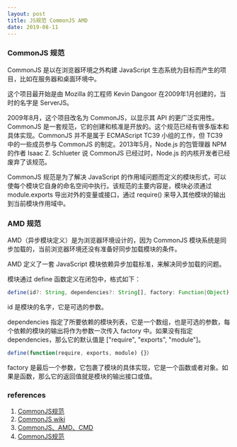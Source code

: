 ```yaml
---
layout: post
title: JS规范 CommonJS AMD
date: 2019-08-11
---
```


### CommonJS 规范
CommonJS 是以在浏览器环境之外构建 JavaScript 生态系统为目标而产生的项目，比如在服务器和桌面环境中。

这个项目最开始是由 Mozilla 的工程师 Kevin Dangoor 在2009年1月创建的，当时的名字是 ServerJS。

2009年8月，这个项目改名为 CommonJS，以显示其 API 的更广泛实用性。CommonJS 是一套规范，它的创建和核准是开放的。这个规范已经有很多版本和具体实现。CommonJS 并不是属于 ECMAScript TC39 小组的工作，但 TC39 中的一些成员参与 CommonJS 的制定。2013年5月，Node.js 的包管理器 NPM 的作者 Isaac Z. Schlueter 说 CommonJS 已经过时，Node.js 的内核开发者已经废弃了该规范。

CommonJS 规范是为了解决 JavaScript 的作用域问题而定义的模块形式，可以使每个模块它自身的命名空间中执行。该规范的主要内容是，模块必须通过 module.exports 导出对外的变量或接口，通过 require() 来导入其他模块的输出到当前模块作用域中。

### AMD 规范
AMD（异步模块定义）是为浏览器环境设计的，因为 CommonJS 模块系统是同步加载的，当前浏览器环境还没有准备好同步加载模块的条件。

AMD 定义了一套 JavaScript 模块依赖异步加载标准，来解决同步加载的问题。

模块通过 define 函数定义在闭包中，格式如下：

``` js
define(id?: String, dependencies?: String[], factory: Function|Object);
```
id 是模块的名字，它是可选的参数。

dependencies 指定了所要依赖的模块列表，它是一个数组，也是可选的参数，每个依赖的模块的输出将作为参数一次传入 factory 中。如果没有指定 dependencies，那么它的默认值是 ["require", "exports", "module"]。

``` js
define(function(require, exports, module) {}）
```

factory 是最后一个参数，它包裹了模块的具体实现，它是一个函数或者对象。如果是函数，那么它的返回值就是模块的输出接口或值。


### references
1. [CommonJS规范](https://zhaoda.net/webpack-handbook/commonjs.html)
2. [CommonJS wiki](http://wiki.commonjs.org/wiki/CommonJS)
3. [CommonJS、AMD、CMD](https://zhuanlan.zhihu.com/p/26625636)
4. [CommonJS规范](https://javascript.ruanyifeng.com/nodejs/module.html)
